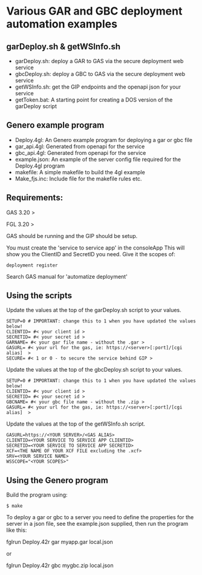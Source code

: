 
# Various GAR and GBC deployment automation examples

## garDeploy.sh & getWSInfo.sh

* garDeploy.sh: deploy a GAR to GAS via the secure deployment web service
* gbcDeploy.sh: deploy a GBC to GAS via the secure deployment web service
* getWSInfo.sh: get the GIP endpoints and the openapi json for your service
* getToken.bat: A starting point for creating a DOS version of the garDeploy script

## Genero example program

* Deploy.4gl: An Genero example program for deploying a gar or gbc file
* gar_api.4gl: Generated from openapi for the service
* gbc_api.4gl: Generated from openapi for the service
* example.json: An example of the server config file required for the Deploy.4gl program
* makefile: A simple makefile to build the 4gl example
* Make_fjs.inc: Include file for the makefile rules etc.

## Requirements:

GAS 3.20 > 

FGL 3.20 >

GAS should be running and the GIP should be setup.

You must create the 'service to service app' in the consoleApp
This will show you the ClientID and SecretID you need.
Give it the scopes of: 
```
deployment register
```

Search GAS manual for 'automatize deployment'

## Using the scripts

Update the values at the top of the garDeploy.sh script to your values.
```
SETUP=0 # IMPORTANT: change this to 1 when you have updated the values below!
CLIENTID= #< your client id >
SECRETID= #< your secret id >
GARNAME= #< your gar file name - without the .gar >
GASURL= #< your url for the gas, ie: https://<server>[:port]/[cgi alias]  >
SECURE= #< 1 or 0 - to secure the service behind GIP >
```


Update the values at the top of the gbcDeploy.sh script to your values.
```
SETUP=0 # IMPORTANT: change this to 1 when you have updated the values below!
CLIENTID= #< your client id >
SECRETID= #< your secret id >
GBCNAME= #< your gbc file name - without the .zip >
GASURL= #< your url for the gas, ie: https://<server>[:port]/[cgi alias]  >
```


Update the values at the top of the getWSInfo.sh script.
```
GASURL=https://<YOUR SERVER>/<GAS ALIAS>
CLIENTID=<YOUR SERVICE TO SERVICE APP CLIENTID>
SECRETID=<YOUR SERVICE TO SERVICE APP SECRETID>
XCF=<THE NAME OF YOUR XCF FILE excluding the .xcf>
SRV=<YOUR SERVICE NAME>
WSSCOPE="<YOUR SCOPES>"
```

## Using the Genero program

Build the program using:
```
$ make
```

To deploy a gar or gbc to a server you need to define the properties for the server in a json file, see the example.json supplied, then run the program like this:

fglrun Deploy.42r gar myapp.gar local.json

or

fglrun Deploy.42r gbc mygbc.zip local.json


